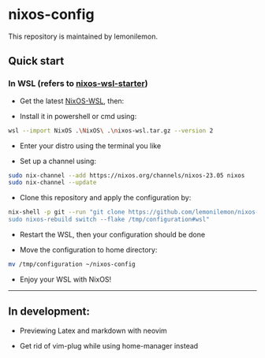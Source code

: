 # nixos-config

This repository is maintained by lemonilemon. 

## Quick start

### In WSL (refers to [nixos-wsl-starter](https://github.com/LGUG2Z/nixos-wsl-starter))
- Get the latest [NixOS-WSL](https://github.com/nix-community/NixOS-WSL/releases/latest), then:

- Install it in powershell or cmd using:

```sh
wsl --import NixOS .\NixOS\ .\nixos-wsl.tar.gz --version 2
```

- Enter your distro using the terminal you like

- Set up a channel using:

```sh
sudo nix-channel --add https://nixos.org/channels/nixos-23.05 nixos
sudo nix-channel --update
```

- Clone this repository and apply the configuration by: 

```sh
nix-shell -p git --run "git clone https://github.com/lemonilemon/nixos-config.git /tmp/configuration &&
sudo nixos-rebuild switch --flake /tmp/configuration#wsl"
```

- Restart the WSL, then your configuration should be done

- Move the configuration to home directory:

```sh
mv /tmp/configuration ~/nixos-config
```

- Enjoy your WSL with NixOS!

---

## In development:

- Previewing Latex and markdown with neovim

- Get rid of vim-plug while using home-manager instead
